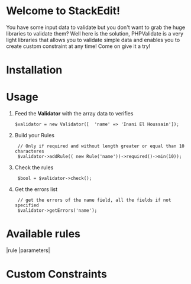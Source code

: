 # Welcome to StackEdit!

You have some input data to validate but you don't want to grab the huge libraries to validate them?
Well here is the solution, PHPValidate is a very light libraries that allows you to validate simple data and enables you to create custom constraint at any time! Come on give it a try!


# Installation

# Usage

 1. Feed the **Validator** with the array data to verifies

        $validator = new Validator([  'name' => 'Inani El Houssain']);
2. Build your Rules

        // Only if required and without length greater or equal than 10 characteres
        $validator->addRule(( new Rule('name'))->required()->min(10));
3. Check the rules

        $bool = $validator->check();

4. Get the errors list

        // get the errors of the name field, all the fields if not specified
        $validator->getErrors('name');

# Available rules

|rule |parameters|

# Custom Constraints



